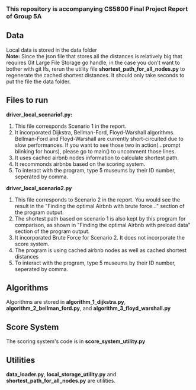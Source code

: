 ### This repository is accompanying CS5800 Final Project Report of Group 5A
## Data
Local data is stored in the data folder  
**Note:**
Since the json file that stores all the distances is relatively big that requires Git Large File Storage go handle, in the case you don't want to bother with git lfs, rerun the utility file **shortest_path_for_all_nodes.py** to regenerate the cached shortest distances. It should only take seconds to put the file the data folder. 

## Files to run
**driver_local_scenario1.py:**
1. This file corresponds Scenario 1 in the report. 
2. It incorporated Dijkstra, Bellman-Ford, Floyd-Warshall algorithms. Bellman-Ford and Floyd-Warshall are currently short-circuited due to slow performances. If you want to see those two in action(...prompt blinking for hours), please go to main() to uncomment those lines. 
3. It uses cached airbnb nodes information to calculate shortest path. 
4. It recommonds airbnbs based on the scoring system.
5. To interact with the program, type 5 museums by their ID number, seperated by comma. 

**driver_local_scenario2.py**
1. This file corresponds to Scenario 2 in the report. You would see the result in the "Finding the optimal Airbnb with brute force..." section of the program output. 
2. The shortest path based on scenario 1 is also kept by this program for comparison, as shown in "Finding the optimal Airbnb with preload data" section of the program output. 
3. It incorporated Brute Force for Scenario 2. It does not incorporate the score system.
4. The program is using cached airbnb nodes as well as cached shortest distances
5. To interact with the program, type 5 museums by their ID number, seperated by comma. 

## Algorithms
Algorithms are stored in **algorithm_1_dijkstra.py**, **algorithm_2_bellman_ford.py**, and **algorithm_3_floyd_warshall.py**

## Score System
The scoring system's code is in **score_system_utility.py**

## Utilities
**data_loader.py**, **local_storage_utility.py** and **shortest_path_for_all_nodes.py**  are utilities. 
